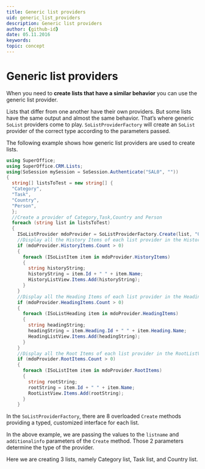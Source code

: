 ```yaml
---
title: Generic list providers
uid: generic_list_providers
description: Generic list providers
author: {github-id}
date: 05.11.2016
keywords:
topic: concept
---
```


# Generic list providers

When you need to **create lists that have a similar behavior** you can use the generic list provider.

Lists that differ from one another have their own providers. But some lists have the same output and almost the same behavior. That’s where generic `SoList` providers come to play. `SoListProviderFactory` will create an `SoList` provider of the correct type according to the parameters passed.

The following example shows how generic list providers are used to create lists.

```csharp
using SuperOffice;
using SuperOffice.CRM.Lists;
using(SoSession mySession = SoSession.Authenticate("SAL0", ""))
{
  string[] listsToTest = new string[] {
  "Category",
  "Task",
  "Country",
  "Person",
  };
  //Create a provider of Category,Task,Country and Person
  foreach (string list in listsToTest)
  {
    ISoListProvider mdoProvider = SoListProviderFactory.Create(list, "0");
    //Display all the History Items of each list provider in the HistoryListView
    if (mdoProvider.HistoryItems.Count > 0)
    {
      foreach (ISoListItem item in mdoProvider.HistoryItems)
      {
        string historyString;
        historyString = item.Id + " " + item.Name;
        HistoryListView.Items.Add(historyString);
      }
    }
    //Display all the Heading Items of each list provider in the HeadingListView
    if (mdoProvider.HeadingItems.Count > 0)
    {
      foreach (ISoListHeading item in mdoProvider.HeadingItems)
      {
        string headingString;
        headingString = item.Heading.Id + " " + item.Heading.Name;
        HeadingListView.Items.Add(headingString);
      }
    }
    //Display all the Root Items of each list provider in the RootListView
    if (mdoProvider.RootItems.Count > 0)
    {
      foreach (ISoListItem item in mdoProvider.RootItems)
      {
        string rootString;
        rootString = item.Id + " " + item.Name;
        RootListView.Items.Add(rootString);
      }
    }
```

In the `SoListProviderFactory`, there are 8 overloaded `Create` methods providing a typed, customized interface for each list.

In the above example, we are passing the values to the `listname` and `additionalinfo` parameters of the `Create` method. Those 2 parameters determine the type of the provider.

Here we are creating 3 lists, namely Category list, Task list, and Country list.
